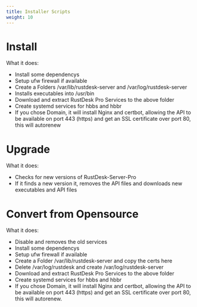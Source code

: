 ```yaml
---
title: Installer Scripts
weight: 10
---
```


# Install

What it does:

- Install some dependencys
- Setup ufw firewall if available
- Create a Folders /var/lib/rustdesk-server and /var/log/rustdesk-server
- Installs executables into /usr/bin
- Download and extract RustDesk Pro Services to the above folder
- Create systemd services for hbbs and hbbr
- If you chose Domain, it will install Nginx and certbot, allowing the API to be available on port 443 (https) and get an SSL certificate over port 80, this will autorenew

# Upgrade

What it does:

- Checks for new versions of RustDesk-Server-Pro
- If it finds a new version it, removes the API files and downloads new executables and API files

# Convert from Opensource

What it does: 

- Disable and removes the old services
- Install some dependencys
- Setup ufw firewall if available
- Create a Folder /var/lib/rustdesk-server and copy the certs here
- Delete /var/log/rustdesk and create /var/log/rustdesk-server
- Download and extract RustDesk Pro Services to the above folder
- Create systemd services for hbbs and hbbr
- If you chose Domain, it will install Nginx and certbot, allowing the API to be available on port 443 (https) and get an SSL certificate over port 80, this will autorenew.
